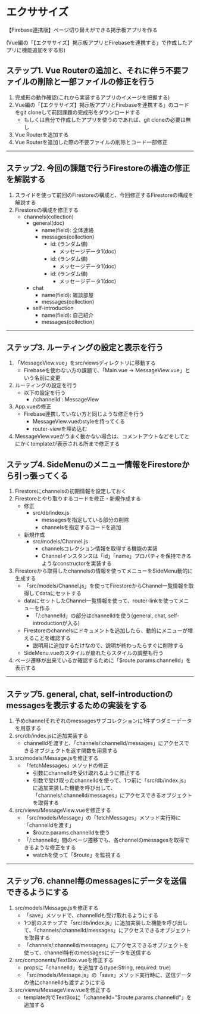 # エクササイズ

【Firebase連携版】ページ切り替えができる掲示板アプリを作る

(Vue編の「【エクササイズ】掲示板アプリとFirebaseを連携する」で作成したアプリに機能追加をする形)

## ステップ1. Vue Routerの追加と、それに伴う不要ファイルの削除と一部ファイルの修正を行う

1. 完成形の動作確認(これから実装するアプリのイメージを把握する)
1. Vue編の「【エクササイズ】掲示板アプリとFirebaseを連携する」のコードをgit cloneして前回課題の完成形をダウンロードする
    - もしくは自分で作成したアプリを使うのであれば、git cloneの必要は無し
1. Vue Routerを追加する
1. Vue Routerを追加した際の不要ファイルの削除とコード一部修正

---

## ステップ2. 今回の課題で行うFirestoreの構造の修正を解説する

1. スライドを使って前回のFirestoreの構成と、今回修正するFirestoreの構成を解説する
1. Firestoreの構成を修正する
    - channels(collection)
        - general(doc)
            - name(field): 全体連絡
            - messages(collection)
                - id: (ランダム値)
                    - メッセージデータ1(doc)
                - id: (ランダム値)
                    - メッセージデータ1(doc)
                - id: (ランダム値)
                    - メッセージデータ1(doc)
        - chat
            - name(field): 雑談部屋
            - messages(collection)
        - self-introduction
            - name(field): 自己紹介
            - messages(collection)

---

## ステップ3. ルーティングの設定と表示を行う

1. 「MessageView.vue」をsrc/viewsディレクトリに移動する
    - Firebaseを使わない方の課題で、「Main.vue → MessageView.vue」という名前に変更
1. ルーティングの設定を行う
    - 以下の設定を行う
        - /:channelId : MessageView
1. App.vueの修正
    - Firebase連携していない方と同じような修正を行う
        - MessageView.vueのstyleを持ってくる
        - router-viewを埋め込む
1. MessageView.vueがうまく動かない場合は、コメントアウトなどをしてとにかくtemplateが表示される所まで修正する

## ステップ4. SideMenuのメニュー情報をFirestoreから引っ張ってくる

1. Firestoreにchannelsの初期情報を設定しておく
1. Firestoreとやり取りするコードを修正・新規作成する
    - 修正
        - src/db/index.js
            - messagesを指定している部分の削除
            - channelsを指定するコードを追加
    - 新規作成
        - src/models/Channel.js
            - channelsコレクション情報を取得する機能の実装
            - Channelインスタンスは「id」「name」プロパティを保持できるようなconstructorを実装する
1. Firestoreから取得したchannelsの情報を使ってメニューをSideMenu動的に生成する
    - 「src/models/Channel.js」を使ってFirestoreからChannel一覧情報を取得してdataにセットする
    - dataにセットしたChannel一覧情報を使って、router-linkを使ってメニューを作る
        - 「/:channelId」の部分はchannelIdを使う(general, chat, self-introductionが入る)
    - Firestoreのchannelsにドキュメントを追加したら、動的にメニューが増えることを確認する
        - 説明用に追加するだけなので、説明が終わったらすぐに削除する
    - SideMenu.vueのスタイルが崩れたらスタイルの調整も行う
1. ページ遷移が出来ているか確認するために「$route.params.channelId」を表示する

---

## ステップ5. general, chat, self-introductionのmessagesを表示するための実装をする

1. 予めchannelそれぞれのmessagesサブコレクションに1件ずつダミーデータを用意する
1. src/db/index.jsに追加実装する
    - channelIdを渡すと、「channels/:channelId/messages」にアクセスできるオブジェクトを返す関数を用意する
1. src/models/Message.jsを修正する
    - 「fetchMessages」メソッドの修正
        - 引数にchannelIdを受け取れるように修正する
        - 引数で受け取ったchannelIdを使って、1つ前に「src/db/index.js」に追加実装した機能を呼び出して、「channels/:channelId/messages」にアクセスできるオブジェクトを取得する
1. src/views/MessageView.vueを修正する
    - 「src/models/Message」の「fetchMessages」メソッド実行時に「channelIdを渡す」
        - $route.params.channelIdを使う
    - 「/:channelId」間のページ遷移でも、各channelのmessagesを取得できるような修正をする
        - watchを使って「$route」を監視する

---

## ステップ6. channel毎のmessagesにデータを送信できるようにする

1. src/models/Message.jsを修正する
    - 「save」メソッドで、channelIdも受け取れるようにする
    - 1つ前のステップで「src/db/index.js」に追加実装した機能を呼び出して、「channels/:channelId/messages」にアクセスできるオブジェクトを取得する
    - 「channels/:channelId/messages」にアクセスできるオブジェクトを使って、channel特有のmessagesにデータを送信する
1. src/components/TextBox.vueを修正する
    - propsに「channelId」を追加する(type:String, required: true)
    - 「src/models/Message.js」の「save」メソッド実行時に、送信データの他にchannelIdも渡すようにする
1. src/views/MessageView.vueを修正する
    - template内でTextBoxに「:channelId="$route.params.channelId"」を追加する